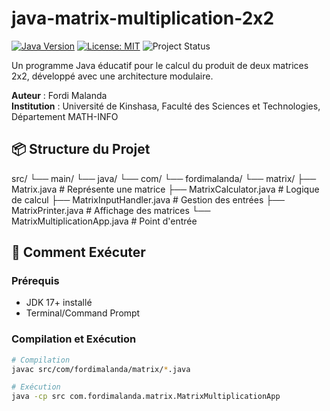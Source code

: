 # java-matrix-multiplication-2x2

[![Java Version](https://img.shields.io/badge/Java-17%2B-orange)](https://openjdk.org/)
[![License: MIT](https://img.shields.io/badge/License-MIT-yellow.svg)](LICENSE)
![Project Status](https://img.shields.io/badge/Status-Active-brightgreen)

Un programme Java éducatif pour le calcul du produit de deux matrices 2x2, développé avec une architecture modulaire.

**Auteur** : Fordi Malanda  
**Institution** : Université de Kinshasa, Faculté des Sciences et Technologies, Département MATH-INFO

## 📦 Structure du Projet
src/
└── main/
└── java/
└── com/
└── fordimalanda/
└── matrix/
├── Matrix.java # Représente une matrice
├── MatrixCalculator.java # Logique de calcul
├── MatrixInputHandler.java # Gestion des entrées
├── MatrixPrinter.java # Affichage des matrices
└── MatrixMultiplicationApp.java # Point d'entrée


## 🚀 Comment Exécuter

### Prérequis
- JDK 17+ installé
- Terminal/Command Prompt

### Compilation et Exécution
```bash
# Compilation
javac src/com/fordimalanda/matrix/*.java

# Exécution
java -cp src com.fordimalanda.matrix.MatrixMultiplicationApp